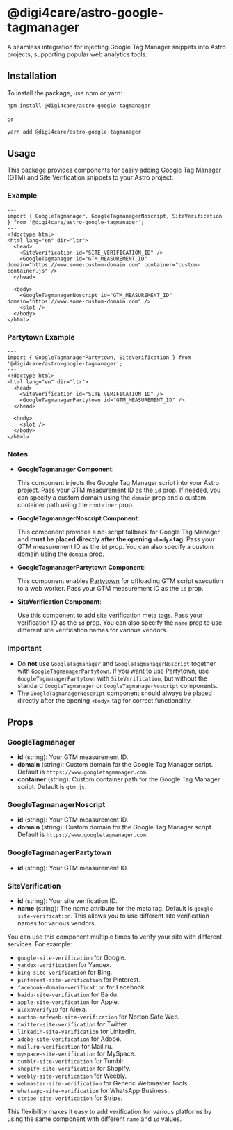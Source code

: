 # @digi4care/astro-google-tagmanager

A seamless integration for injecting Google Tag Manager snippets into Astro projects, supporting popular web analytics tools.

## Installation

To install the package, use npm or yarn:

```bash
npm install @digi4care/astro-google-tagmanager
```

or

```bash
yarn add @digi4care/astro-google-tagmanager
```

## Usage

This package provides components for easily adding Google Tag Manager (GTM) and Site Verification snippets to your Astro project.

### Example

```astro
---
import { GoogleTagmanager, GoogleTagmanagerNoscript, SiteVerification } from '@digi4care/astro-google-tagmanager';
---
<!doctype html>
<html lang="en" dir="ltr">
  <head>
    <SiteVerification id="SITE_VERIFICATION_ID" />
    <GoogleTagmanager id="GTM_MEASUREMENT_ID" domain="https://www.some-custom-domain.com" container="custom-container.js" />
  </head>

  <body>
    <GoogleTagmanagerNoscript id="GTM_MEASUREMENT_ID" domain="https://www.some-custom-domain.com" />
    <slot />
  </body>
</html>
```

### Partytown Example

```astro
---
import { GoogleTagmanagerPartytown, SiteVerification } from '@digi4care/astro-google-tagmanager';
---
<!doctype html>
<html lang="en" dir="ltr">
  <head>
    <SiteVerification id="SITE_VERIFICATION_ID" />
    <GoogleTagmanagerPartytown id="GTM_MEASUREMENT_ID" />
  </head>

  <body>
    <slot />
  </body>
</html>
```

### Notes

- **GoogleTagmanager Component**:

  This component injects the Google Tag Manager script into your Astro project. Pass your GTM measurement ID as the `id` prop. If needed, you can specify a custom domain using the `domain` prop and a custom container path using the `container` prop.

- **GoogleTagmanagerNoscript Component**:

  This component provides a no-script fallback for Google Tag Manager and **must be placed directly after the opening `<body>` tag**. Pass your GTM measurement ID as the `id` prop. You can also specify a custom domain using the `domain` prop.

- **GoogleTagmanagerPartytown Component**:

  This component enables [Partytown](https://partytown.builder.io/) for offloading GTM script execution to a web worker. Pass your GTM measurement ID as the `id` prop.

- **SiteVerification Component**:

  Use this component to add site verification meta tags. Pass your verification ID as the `id` prop. You can also specify the `name` prop to use different site verification names for various vendors.

### Important

- Do **not** use `GoogleTagmanager` and `GoogleTagmanagerNoscript` together with `GoogleTagmanagerPartytown`. If you want to use Partytown, use `GoogleTagmanagerPartytown` with `SiteVerification`, but without the standard `GoogleTagmanager` or `GoogleTagmanagerNoscript` components.
- The `GoogleTagmanagerNoscript` component should always be placed directly after the opening `<body>` tag for correct functionality.

## Props

### GoogleTagmanager

- **id** (string): Your GTM measurement ID.
- **domain** (string): Custom domain for the Google Tag Manager script. Default is `https://www.googletagmanager.com`.
- **container** (string): Custom container path for the Google Tag Manager script. Default is `gtm.js`.

### GoogleTagmanagerNoscript

- **id** (string): Your GTM measurement ID.
- **domain** (string): Custom domain for the Google Tag Manager script. Default is `https://www.googletagmanager.com`.

### GoogleTagmanagerPartytown

- **id** (string): Your GTM measurement ID.

### SiteVerification

- **id** (string): Your site verification ID.
- **name** (string): The name attribute for the meta tag. Default is `google-site-verification`. This allows you to use different site verification names for various vendors.

You can use this component multiple times to verify your site with different services. For example:

- `google-site-verification` for Google.
- `yandex-verification` for Yandex.
- `bing-site-verification` for Bing.
- `pinterest-site-verification` for Pinterest.
- `facebook-domain-verification` for Facebook.
- `baidu-site-verification` for Baidu.
- `apple-site-verification` for Apple.
- `alexaVerifyID` for Alexa.
- `norton-safeweb-site-verification` for Norton Safe Web.
- `twitter-site-verification` for Twitter.
- `linkedin-site-verification` for LinkedIn.
- `adobe-site-verification` for Adobe.
- `mail.ru-verification` for Mail.ru.
- `myspace-site-verification` for MySpace.
- `tumblr-site-verification` for Tumblr.
- `shopify-site-verification` for Shopify.
- `weebly-site-verification` for Weebly.
- `webmaster-site-verification` for Generic Webmaster Tools.
- `whatsapp-site-verification` for WhatsApp Business.
- `stripe-site-verification` for Stripe.

This flexibility makes it easy to add verification for various platforms by using the same component with different `name` and `id` values.
